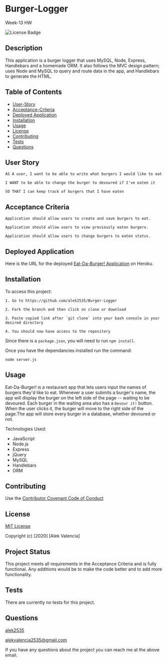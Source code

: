 # Burger-Logger

Week-13 HW

![License Badge](https://img.shields.io/badge/license-MIT-blue)

## Description

This application is a burger logger that uses MySQL, Node, Express, Handlebars and a homemade ORM. It also follows the MVC design pattern; uses Node and MySQL to query and route data in the app, and Handlebars to generate the HTML.

## Table of Contents

  * [User-Story](#user-story)
  * [Acceptance-Criteria](#acceptance-criteria)
  * [Deployed Application](#deployed-application)
  * [Installation](#installation)
  * [Usage](#usage)
  * [License](#license)
  * [Contributing](#contributing)
  * [Tests](#tests)
  * [Questions](#questions)

## User Story

```
AS A user, I want to be able to write what burgers I would like to eat

I WANT to be able to change the burger to devoured if I've eaten it

SO THAT I can keep track of burgers that I have eaten
```

## Acceptance Criteria

```
Application should allow users to create and save burgers to eat.

Application should allow users to view previously eaten burgers.

Application should allow users to change burgers to eaten status.
```

## Deployed Application

Here is the URL for the deployed [Eat-Da-Burger! Application](https://damp-sands-84380.herokuapp.com/) on Heroku.


## Installation

To access this project:

```
1. Go to https://github.com/alek2535/Burger-Logger

2. Fork the branch and then click on clone or download

3. Paste copied link after `git clone` into your bash console in your desired directory

4. You should now have access to the repository
```

Since there is a `package.json`, you will need to run `npm install`.

Once you have the dependancies installed run the command:

```
node server.js
```

## Usage

Eat-Da-Burger! is a restaurant app that lets users input the names of burgers they'd like to eat. Whenever a user submits a burger's name, the app will display the burger on the left side of the page -- waiting to be devoured. Each burger in the waiting area also has a `Devour it!` button. When the user clicks it, the burger will move to the right side of the page.The app will store every burger in a database, whether devoured or not.

Technologies Used:

* JavaScript
* Node.js
* Express
* jQuery
* MySQL
* Handlebars
* ORM

## Contributing

Use the [Contributor Covenant Code of Conduct](https://www.contributor-covenant.org/version/2/0/code_of_conduct/code_of_conduct.md)


## License

[MIT License](./LICENSE)

Copyright (c) [2020] [Alek Valencia]

## Project Status

This project meets all requirements in the Acceptance Criteria and is fully functional. Any additions would be to make the code better and to add more functionality.

## Tests

There are currently no tests for this project.

## Questions

[alek2535](https://github.com/alek2535)

alekvalencia2535@gmail.com

If you have any questions about the project you can reach me at the above email.